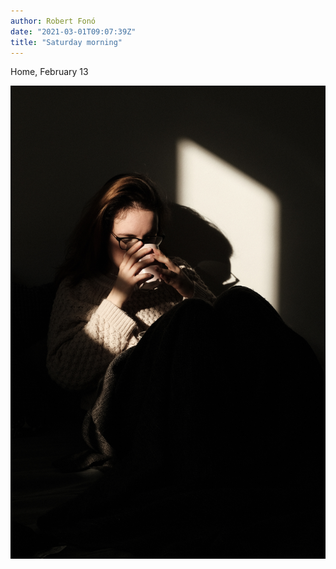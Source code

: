 ```yaml
---
author: Robert Fonó
date: "2021-03-01T09:07:39Z"
title: "Saturday morning"
---
```


Home, February 13

![](4413F914-BB38-4551-8DCB-95DB603EBE3B.jpeg)
